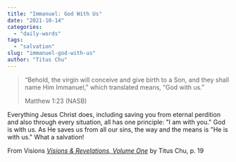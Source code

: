 ```yaml
---
title: "Immanuel: God With Us"
date: "2021-10-14"
categories: 
  - "daily-words"
tags: 
  - "salvation"
slug: "immanuel-god-with-us"
author: "Titus Chu"
---
```


> “Behold, the virgin will conceive and give birth to a Son, and they shall name Him Immanuel,” which translated means, “God with us.”
> 
> Matthew 1:23 (NASB)

Everything Jesus Christ does, including saving you from eternal perdition and also through every situation, all has one principle: "I am with you." God is with us. As He saves us from all our sins, the way and the means is "He is with us." What a salvation!

From Visions _[Visions & Revelations, Volume One](https://www.asweetsavor.org/visions-and-revelations/)_ by Titus Chu, p. 19
